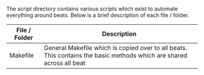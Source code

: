 The script directory contains various scripts which exist to automate everything around beats.
Below is a brief description of each file / folder.


| File / Folder        | Description                                                                                                                                            |
|----------------------|--------------------------------------------------------------------------------------------------------------------------------------------------------|
| Makefile             | General Makefile which is copied over to all beats. This contains the basic methods which are shared across all beat                                   |



